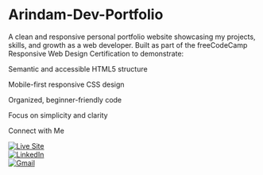 # Arindam-Dev-Portfolio
A clean and responsive personal portfolio website showcasing my projects, skills, and growth as a web developer.
Built as part of the freeCodeCamp Responsive Web Design Certification to demonstrate:

Semantic and accessible HTML5 structure

Mobile-first responsive CSS design

Organized, beginner-friendly code

Focus on simplicity and clarity


Connect with Me

[![Live Site](https://img.shields.io/badge/Visit-Live%20Site-brightgreen?style=for-the-badge&logo=netlify&logoColor=white)](https://clever-cactus-fa8006.netlify.app/)  
[![LinkedIn](https://img.shields.io/badge/Connect-LinkedIn-blue?style=for-the-badge&logo=linkedin&logoColor=white)](https://www.linkedin.com/in/arindam-banerjee-96b32b267/)  
[![Gmail](https://img.shields.io/badge/Email-Me-red?style=for-the-badge&logo=gmail&logoColor=white)](mailto:911arindam@gmail.com)
